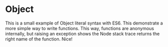 # Object

This is a small example of Object literal syntax with ES6. This demonstrate a more simple way to write functions. This way, functions are anonymous internally, but raising an exception shows the Node stack trace returns the right name of the function. Nice!
